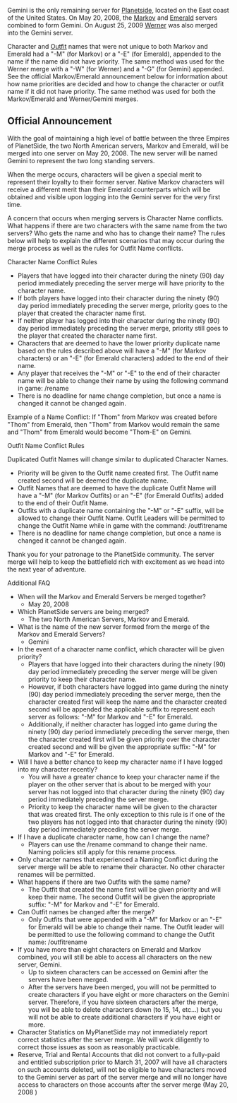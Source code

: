 Gemini is the only remaining server for [Planetside](PlanetSide.md), located on
the East coast of the United States. On May 20, 2008, the [Markov](Markov.md)
and [Emerald](Emerald.md) servers combined to form Gemini. On August 25, 2009
[Werner](Werner.md) was also merged into the Gemini server.

Character and [Outfit](../terminology/Outfit.md) names that were not unique to
both Markov and Emerald had a "-M" (for Markov) or a "-E" (for Emerald),
appended to the name if the name did not have priority. The same method was used
for the Werner merge with a "-W" (for Werner) and a "-G" (for Gemini) appended.
See the official Markov/Emerald announcement below for information about how
name priorities are decided and how to change the character or outfit name if it
did not have priority. The same method was used for both the Markov/Emerald and
Werner/Gemini merges.

## Official Announcement

With the goal of maintaining a high level of battle between the three Empires of
PlanetSide, the two North American servers, Markov and Emerald, will be merged
into one server on May 20, 2008. The new server will be named Gemini to
represent the two long standing servers.

When the merge occurs, characters will be given a special merit to represent
their loyalty to their former server. Native Markov characters will receive a
different merit than their Emerald counterparts which will be obtained and
visible upon logging into the Gemini server for the very first time.

A concern that occurs when merging servers is Character Name conflicts. What
happens if there are two characters with the same name from the two servers? Who
gets the name and who has to change their name? The rules below will help to
explain the different scenarios that may occur during the merge process as well
as the rules for Outfit Name conflicts.

Character Name Conflict Rules

- Players that have logged into their character during the ninety (90) day
  period immediately preceding the server merge will have priority to the
  character name.
- If both players have logged into their character during the ninety (90) day
  period immediately preceding the server merge, priority goes to the player
  that created the character name first.
- If neither player has logged into their character during the ninety (90) day
  period immediately preceding the server merge, priority still goes to the
  player that created the character name first.
- Characters that are deemed to have the lower priority duplicate name based on
  the rules described above will have a "-M" (for Markov characters) or an "-E"
  (for Emerald characters) added to the end of their name.
- Any player that receives the "-M" or "-E" to the end of their character name
  will be able to change their name by using the following command in game:
  /rename <new name>
- There is no deadline for name change completion, but once a name is changed it
  cannot be changed again.

Example of a Name Conflict: If "Thom" from Markov was created before "Thom" from
Emerald, then "Thom" from Markov would remain the same and "Thom" from Emerald
would become "Thom-E" on Gemini.

Outfit Name Conflict Rules

Duplicated Outfit Names will change similar to duplicated Character Names.

- Priority will be given to the Outfit name created first. The Outfit name
  created second will be deemed the duplicate name.
- Outfit Names that are deemed to have the duplicate Outfit Name will have a
  "-M" (for Markov Outfits) or an "-E" (for Emerald Outfits) added to the end of
  their Outfit Name.
- Outfits with a duplicate name containing the "-M" or "-E" suffix, will be
  allowed to change their Outfit Name. Outfit Leaders will be permitted to
  change the Outfit Name while in game with the command: /outfitrename
  <new name>
- There is no deadline for name change completion, but once a name is changed it
  cannot be changed again.

Thank you for your patronage to the PlanetSide community. The server merge will
help to keep the battlefield rich with excitement as we head into the next year
of adventure.

Additional FAQ

- When will the Markov and Emerald Servers be merged together?
  - May 20, 2008
- Which PlanetSide servers are being merged?
  - The two North American Servers, Markov and Emerald.
- What is the name of the new server formed from the merge of the Markov and
  Emerald Servers?
  - Gemini
- In the event of a character name conflict, which character will be given
  priority?
  - Players that have logged into their characters during the ninety (90) day
    period immediately preceding the server merge will be given priority to keep
    their character name.
  - However, if both characters have logged into game during the ninety (90) day
    period immediately preceding the server merge, then the character created
    first will keep the name and the character created second will be appended
    the applicable suffix to represent each server as follows: "-M" for Markov
    and "-E" for Emerald.
  - Additionally, if neither character has logged into game during the ninety
    (90) day period immediately preceding the server merge, then the character
    created first will be given priority over the character created second and
    will be given the appropriate suffix: "-M" for Markov and "-E" for Emerald.
- Will I have a better chance to keep my character name if I have logged into my
  character recently?
  - You will have a greater chance to keep your character name if the player on
    the other server that is about to be merged with your server has not logged
    into that character during the ninety (90) day period immediately preceding
    the server merge.
  - Priority to keep the character name will be given to the character that was
    created first. The only exception to this rule is if one of the two players
    has not logged into that character during the ninety (90) day period
    immediately preceding the server merge.
- If I have a duplicate character name, how can I change the name?
  - Players can use the /rename <new name> command to change their name. Naming
    policies still apply for this rename process.
- Only character names that experienced a Naming Conflict during the server
  merge will be able to rename their character. No other character renames will
  be permitted.
- What happens if there are two Outfits with the same name?
  - The Outfit that created the name first will be given priority and will keep
    their name. The second Outfit will be given the appropriate suffix: "-M" for
    Markov and "-E" for Emerald.
- Can Outfit names be changed after the merge?
  - Only Outfits that were appended with a "-M" for Markov or an "-E" for
    Emerald will be able to change their name. The Outfit leader will be
    permitted to use the following command to change the Outfit name:
    /outfitrename <new name>
- If you have more than eight characters on Emerald and Markov combined, you
  will still be able to access all characters on the new server, Gemini.
  - Up to sixteen characters can be accessed on Gemini after the servers have
    been merged.
  - After the servers have been merged, you will not be permitted to create
    characters if you have eight or more characters on the Gemini server.
    Therefore, if you have sixteen characters after the merge, you will be able
    to delete characters down (to 15, 14, etc...) but you will not be able to
    create additional characters if you have eight or more.
- Character Statistics on MyPlanetSide may not immediately report correct
  statistics after the server merge. We will work diligently to correct those
  issues as soon as reasonably practicable.
- Reserve, Trial and Rental Accounts that did not convert to a fully-paid and
  entitled subscription prior to March 31, 2007 will have all characters on such
  accounts deleted, will not be eligible to have characters moved to the Gemini
  server as part of the server merge and will no longer have access to
  characters on those accounts after the server merge (May 20, 2008 )
